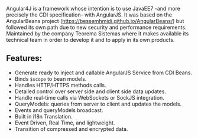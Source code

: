 Angular4J is a framework whose intention is to use JavaEE7 -and more precisely the CDI specification- with AngularJS.
It was based on the AngularBeans project (https://bessemhmidi.github.io/AngularBeans/) but followed its own path due to new security and performance requirements.
Maintained by the company Teorema Sistemas where it makes available its technical team in order to develop it and to apply in its own products.

## Features:
- Generate ready to inject and callable AngularJS Service from CDI Beans.
- Binds `$scope` to bean models.
- Handles HTTP/HTTPS methods calls.  
- Detailed control over server side and client side data updates.
- Handle real-time calls via WebSockets or SockJS integration.
- QueryModels: queries from server to client and updates the models.
- Events and queryModels broadcast.
- Built in i18n Translation.
- Event Driven, Real Time, and lightweight.
- Transition of compressed and encrypted data.
